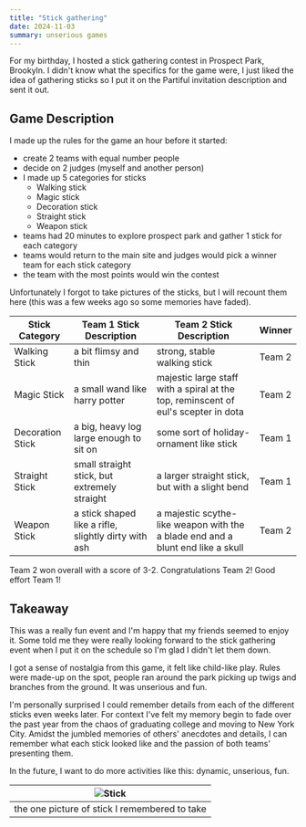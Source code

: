 ```yaml
---
title: "Stick gathering"
date: 2024-11-03
summary: unserious games
---
```


For my birthday, I hosted a stick gathering contest in Prospect Park, Brookyln.
I didn't know what the specifics for the game were, I just liked the idea of gathering sticks so I put it on the Partiful invitation description and sent it out.

## Game Description

I made up the rules for the game an hour before it started:

- create 2 teams with equal number people
- decide on 2 judges (myself and another person)
- I made up 5 categories for sticks
  - Walking stick
  - Magic stick
  - Decoration stick
  - Straight stick
  - Weapon stick
- teams had 20 minutes to explore prospect park and gather 1 stick for each category
- teams would return to the main site and judges would pick a winner team for each stick category
- the team with the most points would win the contest

Unfortunately I forgot to take pictures of the sticks, but I will recount them here (this was a few weeks ago so some memories have faded).

| Stick Category   | Team 1 Stick Description                             | Team 2 Stick Description                                                           | Winner |
| ---------------- | ---------------------------------------------------- | ---------------------------------------------------------------------------------- | ------ |
| Walking Stick    | a bit flimsy and thin                                | strong, stable walking stick                                                       | Team 2 |
| Magic Stick      | a small wand like harry potter                       | majestic large staff with a spiral at the top, reminscent of eul's scepter in dota | Team 2 |
| Decoration Stick | a big, heavy log large enough to sit on              | some sort of holiday-ornament like stick                                           | Team 1 |
| Straight Stick   | small straight stick, but extremely straight         | a larger straight stick, but with a slight bend                                    | Team 1 |
| Weapon Stick     | a stick shaped like a rifle, slightly dirty with ash | a majestic scythe-like weapon with the a blade end and a blunt end like a skull    | Team 2 |

Team 2 won overall with a score of 3-2. Congratulations Team 2! Good effort Team 1!

## Takeaway

This was a really fun event and I'm happy that my friends seemed to enjoy it. Some told me they were really looking forward to the stick gathering event when I put it on the schedule so I'm glad I didn't let them down.

I got a sense of nostalgia from this game, it felt like child-like play. Rules were made-up on the spot, people ran around the park picking up twigs and branches from the ground. It was unserious and fun.

I'm personally surprised I could remember details from each of the different sticks even weeks later. For context I've felt my memory begin to fade over the past year from the chaos of graduating college and moving to New York City. Amidst the jumbled memories of others' anecdotes and details, I can remember what each stick looked like and the passion of both teams' presenting them.

In the future, I want to do more activities like this: dynamic, unserious, fun.

| ![Stick](/stick.jpg)                          |
| --------------------------------------------- |
| the one picture of stick I remembered to take |

